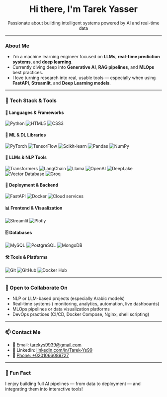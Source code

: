 <h1 align="center">Hi there, I'm Tarek Yasser</h1>

<p align="center">
  Passionate about building intelligent systems powered by AI and real-time data
</p>

---

### About Me

- I'm a machine learning engineer focused on **LLMs**, **real-time prediction systems**, and **deep learning**.
- Currently diving deep into **Generative AI**, **RAG pipelines**, and **MLOps** best practices.
- I love turning research into real, usable tools — especially when using **FastAPI**, **Streamlit**, and **Deep Learning models**.

---

### 🔧 Tech Stack & Tools

#### 🧪 Languages & Frameworks
![Python](https://img.shields.io/badge/Python-3776AB?style=for-the-badge&logo=python&logoColor=white)
![HTML5](https://img.shields.io/badge/HTML5-E34F26?style=for-the-badge&logo=html5&logoColor=white)
![CSS3](https://img.shields.io/badge/CSS3-1572B6?style=for-the-badge&logo=css3&logoColor=white)

#### 🧠 ML & DL Libraries
![PyTorch](https://img.shields.io/badge/PyTorch-EE4C2C?style=for-the-badge&logo=pytorch&logoColor=white)
![TensorFlow](https://img.shields.io/badge/TensorFlow-FF6F00?style=for-the-badge&logo=tensorflow&logoColor=white)
![Scikit-learn](https://img.shields.io/badge/Scikit--learn-F7931E?style=for-the-badge&logo=scikit-learn&logoColor=white)
![Pandas](https://img.shields.io/badge/Pandas-150458?style=for-the-badge&logo=pandas&logoColor=white)
![NumPy](https://img.shields.io/badge/NumPy-013243?style=for-the-badge&logo=numpy&logoColor=white)

#### 🧩 LLMs & NLP Tools
![Transformers](https://img.shields.io/badge/HuggingFace%20Transformers-FFD21F?style=for-the-badge&logo=huggingface&logoColor=black)
![LangChain](https://img.shields.io/badge/LangChain-4B8BBE?style=for-the-badge&logo=chainlink&logoColor=white)
![Llama](https://img.shields.io/badge/Llama-3C3C3C?style=for-the-badge)
![OpenAI](https://img.shields.io/badge/OpenAI-412991?style=for-the-badge&logo=openai&logoColor=white)
![DeepLake](https://img.shields.io/badge/DeepLake-1A1A1A?style=for-the-badge)
![Vector Database](https://img.shields.io/badge/Vector_Database-009688?style=for-the-badge)
![Groq](https://img.shields.io/badge/Groq-FF6363?style=for-the-badge)

#### 🚀 Deployment & Backend
![FastAPI](https://img.shields.io/badge/FastAPI-009688?style=for-the-badge&logo=fastapi&logoColor=white)
![Docker](https://img.shields.io/badge/Docker-2496ED?style=for-the-badge&logo=docker&logoColor=white)
![Cloud services](https://img.shields.io/badge/Cloud_services-4C8BF5?style=for-the-badge&logo=cloud&logoColor=white)


#### 📊 Frontend & Visualization
![Streamlit](https://img.shields.io/badge/Streamlit-FF4B4B?style=for-the-badge&logo=streamlit&logoColor=white)
![Plotly](https://img.shields.io/badge/Plotly-3F4F75?style=for-the-badge&logo=plotly&logoColor=white)

#### 🗄️ Databases
![MySQL](https://img.shields.io/badge/MySQL-4479A1?style=for-the-badge&logo=mysql&logoColor=white)
![PostgreSQL](https://img.shields.io/badge/PostgreSQL-336791?style=for-the-badge&logo=postgresql&logoColor=white)
![MongoDB](https://img.shields.io/badge/MongoDB-47A248?style=for-the-badge&logo=mongodb&logoColor=white)

#### 🛠️ Tools & Platforms
![Git](https://img.shields.io/badge/Git-F05032?style=for-the-badge&logo=git&logoColor=white)
![GitHub](https://img.shields.io/badge/GitHub-181717?style=for-the-badge&logo=github&logoColor=white)
![Docker Hub](https://img.shields.io/badge/Docker_Hub-2496ED?style=for-the-badge&logo=docker&logoColor=white)

---

### 🤝 Open to Collaborate On

- NLP or LLM-based projects (especially Arabic models)
- Real-time systems ( monitoring, analytics, automation, live dashboards)
- MLOps pipelines or data visualization platforms
- DevOps practices (CI/CD, Docker Compose, Nginx, shell scripting)
---

### 📫 Contact Me

- 📧 Email: [tarekys9939@gmail.com](mailto:tarekys9939@gmail.com)
- 🔗 LinkedIn: [linkedin.com/in/Tarek-Ys99](https://www.linkedin.com/in/Tarek-Ys99)
- 📱 [Phone: +0201066089727](tel:+0201066089727)


---

### 🎯 Fun Fact

I enjoy building full AI pipelines — from data to deployment — and integrating them into interactive tools!
